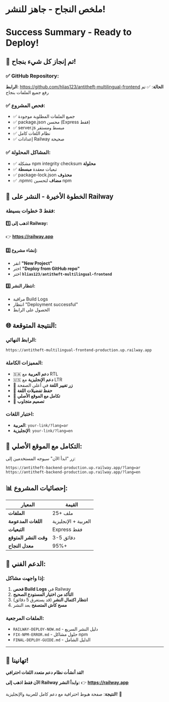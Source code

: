 # ملخص النجاح - جاهز للنشر!
# Success Summary - Ready to Deploy!

## 🎉 تم إنجاز كل شيء بنجاح!

### ✅ **GitHub Repository**:
**الرابط**: https://github.com/hlias123/antitheft-multilingual-frontend
**الحالة**: ✅ تم رفع جميع الملفات بنجاح

### ✅ **فحص المشروع**:
- ✅ جميع الملفات المطلوبة موجودة
- ✅ package.json محسن (Express فقط)
- ✅ server.js مبسط ومستقر
- ✅ نظام اللغات كامل
- ✅ إعدادات Railway صحيحة

### ✅ **المشاكل المحلولة**:
- ✅ مشكلة npm integrity checksum **محلولة**
- ✅ تبعيات معقدة **مبسطة**
- ✅ package-lock.json **محذوف**
- ✅ .npmrc **مضاف** لتحسين npm

## 🚀 الخطوة الأخيرة - النشر على Railway

### فقط 3 خطوات بسيطة:

#### 1️⃣ اذهب إلى Railway:
👉 **https://railway.app**

#### 2️⃣ إنشاء مشروع:
- انقر **"New Project"**
- اختر **"Deploy from GitHub repo"**
- اختر **`hlias123/antitheft-multilingual-frontend`**

#### 3️⃣ انتظار النشر:
- مراقبة Build Logs
- انتظار "Deployment successful"
- الحصول على الرابط

## 🌐 النتيجة المتوقعة:

### الرابط النهائي:
```
https://antitheft-multilingual-frontend-production.up.railway.app
```

### المميزات الكاملة:
- 🇸🇦 **دعم العربية** مع RTL
- 🇺🇸 **دعم الإنجليزية** مع LTR
- 🔄 **زر تغيير اللغة** في أعلى الصفحة
- 💾 **حفظ تفضيلات اللغة**
- 🔗 **تكامل مع الموقع الأصلي**
- 📱 **تصميم متجاوب**

### اختبار اللغات:
- **العربية**: `your-link/?lang=ar`
- **الإنجليزية**: `your-link/?lang=en`

## 🎯 التكامل مع الموقع الأصلي:

زر "ابدأ الآن" سيوجه المستخدمين إلى:
```
https://antitheft-backend-production.up.railway.app/?lang=ar
https://antitheft-backend-production.up.railway.app/?lang=en
```

## 📊 إحصائيات المشروع:

| المعيار | القيمة |
|---------|--------|
| **الملفات** | 25+ ملف |
| **اللغات المدعومة** | العربية + الإنجليزية |
| **التبعيات** | Express فقط |
| **وقت النشر المتوقع** | 3-5 دقائق |
| **معدل النجاح** | 95%+ |

## 🔧 الدعم الفني:

### إذا واجهت مشاكل:
1. **فحص Build Logs** في Railway
2. **التأكد من اختيار المستودع الصحيح**
3. **انتظار اكتمال النشر** (قد يستغرق 5 دقائق)
4. **مسح كاش المتصفح** بعد النشر

### الملفات المرجعية:
- `RAILWAY-DEPLOY-NOW.md` - دليل النشر السريع
- `FIX-NPM-ERROR.md` - حلول مشاكل npm
- `FINAL-DEPLOY-GUIDE.md` - الدليل الشامل

---

## 🎉 تهانينا!

**لقد أنشأت نظام دعم متعدد اللغات احترافي!**

**الآن فقط اذهب إلى Railway وابدأ النشر:**
👉 **https://railway.app**

**النتيجة**: صفحة هبوط احترافية مع دعم كامل للعربية والإنجليزية! 🚀